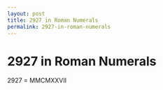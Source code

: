 ```yaml
---
layout: post
title: 2927 in Roman Numerals
permalink: 2927-in-roman-numerals
---
```


# 2927 in Roman Numerals

2927 = MMCMXXVII
